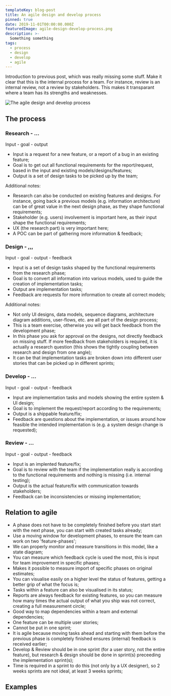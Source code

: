 ```yaml
---
templateKey: blog-post
title: An agile design and develop process
pinned: true
date: 2019-11-01T00:00:00.000Z
featuredImage: agile-design-develop-process.png
description: >-
  Something something
tags:
  - process
  - design
  - develop
  - agile
---
```


Introduction to previous post, which was really missing some stuff. Make it clear that this is the internal process for a team. For instance, review is an internal review, not a review by stakeholders. This makes it transparant where a team has its strengths and weaknesses.

![The agile design and develop process](/img/agile-design-develop-process.png 'The agile design and develop process')

## The process

### Research - ...

Input - goal - output

- Input is a request for a new feature, or a report of a bug in an existing feature;
- Goal is to get out all functional requirements for the report/request, based in the input and existing models/designs/features;
- Output is a set of design tasks to be picked up by the team;

Additional notes:

- Research can also be conducted on existing features and designs. For instance, going back a previous models (e.g. information architecture) can be of great value in the next design phase, as they shape functional requirements;
- Stakeholder (e.g. users) involvement is important here, as their input shape the functional requirements;
- UX (the research part) is very important here;
- A POC can be part of gathering more information & feedback;

### Design - ,,,

Input - goal - output - feedback

- Input is a set of design tasks shaped by the functional requirements from the research phase;
- Goal is to convert all information into various models, used to guide the creation of implementation tasks;
- Output are implementation tasks;
- Feedback are requests for more information to create all correct models;

Additional notes:

- Not only UI designs, data models, sequence diagrams, architecture diagram additions, user-flows, etc. are all part of the design process;
- This is a team exercise, otherwise you will get back feedback from the development phase;
- In this phase you ask for approval on the designs, not directly feedback on missing stuff. If more feedback from stakeholders is required, it is actually a research question (this shows the tightly coupling between research and design from one angle);
- It can be that implementation tasks are broken down into different user stories that can be picked up in different sprints;

### Develop - ...

Input - goal - output - feedback

- Input are implementation tasks and models showing the entire system & UI design;
- Goal is to implement the request/report according to the requirements;
- Output is a shippable feature/fix;
- Feedback are questions about the implementation, or issues around how feasible the intended implementation is (e.g. a system design change is requested);

### Review - ...

Input - goal - output - feedback

- Input is an implented feature/fix;
- Goal is to review with the team if the implementation really is according to the functional requirements and nothing is missing (i.e. internal testing);
- Output is the actual feature/fix with communication towards stakeholders;
- Feedback can be inconsistencies or missing implementation;

## Relation to agile

- A phase does not have to be completely finished before you start start with the next phase, you can start with created tasks already;
- Use a moving window for development phases, to ensure the team can work on two 'feature-phases';
- We can properly monitor and measure transitions in this model, like a state diagram;
- You can measure which feedback cycle is used the most, this is input for team improvement in specific phases;
- Makes it possible to measure import of specific phases on original estimates;
- You can visualise easily on a higher level the status of features, getting a better grip of what the focus is;
- Tasks within a feature can also be visualised in its status;
- Reports are always feedback for existing features, so you can measure how many times the actual output of what you ship was not correct, creating a full measurement circle;
- Good way to map dependencies within a team and external dependencies;
- One feature can be multiple user stories;
- Cannot be put in one sprint;
- It is agile because moving tasks ahead and starting with them before the previous phase is completely finished ensures (internal) feedback is received earlier;
- Develop & Review should be in one sprint (for a user story, not the entire feature), but research & design should be done in sprint(s) preceeding the implementation sprint(s);
- Time is required in a sprint to do this (not only by a UX designer), so 2 weeks sprints are not ideal, at least 3 weeks sprints;

## Examples
